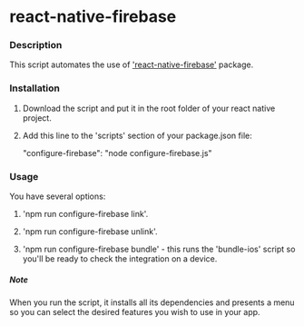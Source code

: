 # react-native-firebase

### Description

This script automates the use of ['react-native-firebase'](https://invertase.io/react-native-firebase) package.

### Installation

1) Download the script and put it in the root folder of your react native project.

2) Add this line to the 'scripts' section of your package.json file:

      "configure-firebase": "node configure-firebase.js"

### Usage

You have several options:

1) 'npm run configure-firebase link'.

2) 'npm run configure-firebase unlink'.

3) 'npm run configure-firebase bundle' - this runs the 'bundle-ios' script so you'll be ready to check the integration on a device.

##### Note

When you run the script, it installs all its dependencies and presents a menu so you can select the desired features you wish to use in your app.
